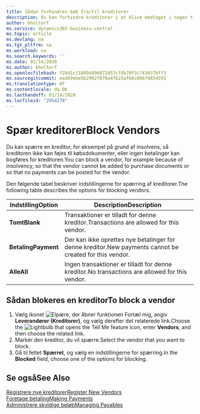 ```yaml
---
title: Sådan forhindres køb fra/til kreditorer
description: Du kan forhindre kreditorer i at blive medtaget i nogen transaktioner eller blot blokere for, at der kan foretages nye betalinger til dem.
author: bholtorf
ms.service: dynamics365-business-central
ms.topic: article
ms.devlang: na
ms.tgt_pltfrm: na
ms.workload: na
ms.search.keywords: ''
ms.date: 01/14/2020
ms.author: bholtorf
ms.openlocfilehash: f28d1c11889d496072d57cfdb70f3c743037bff3
ms.sourcegitcommit: ead69ebe5b29927876a4fb23afb6c066f8854591
ms.translationtype: HT
ms.contentlocale: da-DK
ms.lasthandoff: 01/14/2020
ms.locfileid: "2954278"
---
```

# <a name="block-vendors"></a><span data-ttu-id="8c7de-103">Spær kreditorer</span><span class="sxs-lookup"><span data-stu-id="8c7de-103">Block Vendors</span></span>
<span data-ttu-id="8c7de-104">Du kan spærre en kreditor, for eksempel på grund af insolvens, så kreditoren ikke kan føjes til købsdokumenter, eller ingen betalinger kan bogføres for kreditoren.</span><span class="sxs-lookup"><span data-stu-id="8c7de-104">You can block a vendor, for example because of insolvency, so that the vendor cannot be added to purchase documents or so that no payments can be posted for the vendor.</span></span>

<span data-ttu-id="8c7de-105">Den følgende tabel beskriver indstillingerne for spærring af kreditorer.</span><span class="sxs-lookup"><span data-stu-id="8c7de-105">The following table describes the options for blocking vendors.</span></span>  

|<span data-ttu-id="8c7de-106">Indstilling</span><span class="sxs-lookup"><span data-stu-id="8c7de-106">Option</span></span>|<span data-ttu-id="8c7de-107">Description</span><span class="sxs-lookup"><span data-stu-id="8c7de-107">Description</span></span>|  
|--------------------|------------|  
|<span data-ttu-id="8c7de-108">**Tomt**</span><span class="sxs-lookup"><span data-stu-id="8c7de-108">**Blank**</span></span>|<span data-ttu-id="8c7de-109">Transaktioner er tilladt for denne kreditor.</span><span class="sxs-lookup"><span data-stu-id="8c7de-109">Transactions are allowed for this vendor.</span></span>|
|<span data-ttu-id="8c7de-110">**Betaling**</span><span class="sxs-lookup"><span data-stu-id="8c7de-110">**Payment**</span></span>|<span data-ttu-id="8c7de-111">Der kan ikke oprettes nye betalinger for denne kreditor.</span><span class="sxs-lookup"><span data-stu-id="8c7de-111">New payments cannot be created for this vendor.</span></span>|  
|<span data-ttu-id="8c7de-112">**Alle**</span><span class="sxs-lookup"><span data-stu-id="8c7de-112">**All**</span></span>|<span data-ttu-id="8c7de-113">Ingen transaktioner er tilladt for denne kreditor.</span><span class="sxs-lookup"><span data-stu-id="8c7de-113">No transactions are allowed for this vendor.</span></span>|  

## <a name="to-block-a-vendor"></a><span data-ttu-id="8c7de-114">Sådan blokeres en kreditor</span><span class="sxs-lookup"><span data-stu-id="8c7de-114">To block a vendor</span></span>  
1. <span data-ttu-id="8c7de-115">Vælg ikonet ![Elpære, der åbner funktionen Fortæl mig](media/ui-search/search_small.png "Fortæl mig, hvad du vil foretage dig"), angiv **Leverandører (Kreditorer)**, og vælg derefter det relaterede link.</span><span class="sxs-lookup"><span data-stu-id="8c7de-115">Choose the ![Lightbulb that opens the Tell Me feature](media/ui-search/search_small.png "Tell me what you want to do") icon, enter **Vendors**, and then choose the related link.</span></span>
2. <span data-ttu-id="8c7de-116">Markér den kreditor, du vil spærre.</span><span class="sxs-lookup"><span data-stu-id="8c7de-116">Select the vendor that you want to block.</span></span>
3. <span data-ttu-id="8c7de-117">Gå til feltet **Spærret**, og vælg en indstillingerne for spærring.</span><span class="sxs-lookup"><span data-stu-id="8c7de-117">In the **Blocked** field, choose one of the options for blocking.</span></span>

## <a name="see-also"></a><span data-ttu-id="8c7de-118">Se også</span><span class="sxs-lookup"><span data-stu-id="8c7de-118">See Also</span></span>  
[<span data-ttu-id="8c7de-119">Registrere nye kreditorer</span><span class="sxs-lookup"><span data-stu-id="8c7de-119">Register New Vendors</span></span>](purchasing-how-register-new-vendors.md)  
[<span data-ttu-id="8c7de-120">Foretage betaling</span><span class="sxs-lookup"><span data-stu-id="8c7de-120">Making Payments</span></span>](payables-make-payments.md)  
[<span data-ttu-id="8c7de-121">Administrere skyldige beløb</span><span class="sxs-lookup"><span data-stu-id="8c7de-121">Managing Payables</span></span>](payables-manage-payables.md)
